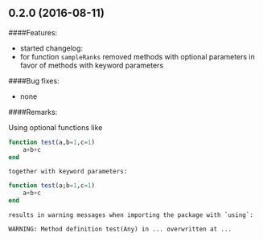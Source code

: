 ## 0.2.0 (2016-08-11)

####Features:

  - started changelog: 
  - for function `sampleRanks` removed methods with optional parameters in favor of methods with keyword parameters
	
####Bug fixes:

  - none

####Remarks:

Using optional functions like
```julia
function test(a,b=1,c=1)
	a+b+c
end


```
	together with keyword parameters:
```julia
function test(a;b=1,c=1)
	a+b+c
end


```
	results in warning messages when importing the package with `using`:
```
WARNING: Method definition test(Any) in ... overwritten at ...
```
	



